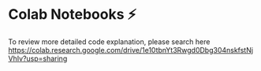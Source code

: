 # Colab Notebooks ⚡
To review more detailed code explanation, please search here <br/>
https://colab.research.google.com/drive/1e10tbnYt3Rwgd0Dbg304nskfstNjVhIv?usp=sharing
